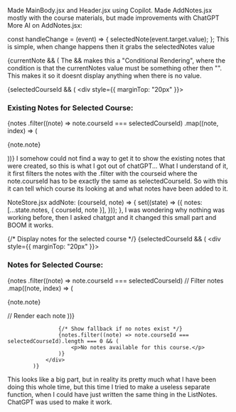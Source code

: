 Made MainBody.jsx and Header.jsx using Copilot.
Made AddNotes.jsx mostly with the course materials, but made improvements with ChatGPT
More AI on AddNotes.jsx:

const handleChange = (event) => {
        selectedNote(event.target.value);
};
This is simple, when change happens then it grabs the selectedNotes value

{currentNote && ( 
The && makes this a "Conditional Rendering", where the condition is that the currentNotes value must be something other then "".
This makes it so it doesnt display anything when there is no value.

{selectedCourseId && (
                <div style={{ marginTop: "20px" }}>
                    <h3>Existing Notes for Selected Course:</h3>
                    {notes
                        .filter((note) => note.courseId === selectedCourseId)
                        .map((note, index) => (
                            <p key={index}>{note.note}</p>
                        ))}
                </div>
I somehow could not find a way to get it to show the existing notes that were created, so this is what I got out of chatGPT...
What I understand of it, it first filters the notes with the .filter with the courseid where the note.courseId has to be exactly the same as selectedCourseId. So with this it can tell which course its looking at and what notes have been added to it.

NoteStore.jsx 
addNote: (courseId, note) => {
        set((state) => ({
            notes: [...state.notes, { courseId, note }],
        }));
    },
I was wondering why nothing was working before, then I asked chatgpt and it changed this small part and BOOM it works.

{/* Display notes for the selected course */}
            {selectedCourseId && (
                <div style={{ marginTop: "20px" }}>
                    <h3>Notes for Selected Course:</h3>
                    {notes
                        .filter((note) => note.courseId === selectedCourseId) // Filter notes
                        .map((note, index) => (
                            <p key={index}>{note.note}</p> // Render each note
                        ))}
                    
                    {/* Show fallback if no notes exist */}
                    {notes.filter((note) => note.courseId === selectedCourseId).length === 0 && (
                        <p>No notes available for this course.</p>
                    )}
                </div>
            )}  
This looks like a big part, but in reality its pretty much what I have been doing this whole time, but this time I tried to 
make a useless separate function, when I could have just written the same thing in the ListNotes. ChatGPT was used to make
it work.